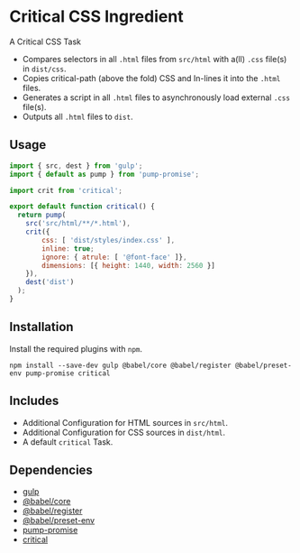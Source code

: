 Critical CSS Ingredient
================================================================================

A Critical CSS Task

- Compares selectors in all `.html` files from `src/html` with a(ll) `.css` file(s) in `dist/css`.
- Copies critical-path (above the fold) CSS and In-lines it into the `.html` files.
- Generates a script in all `.html` files to asynchronously load external `.css` file(s).
- Outputs all `.html` files to `dist`.

Usage
--------------------------------------------------------------------------------

```javascript
import { src, dest } from 'gulp';
import { default as pump } from 'pump-promise';

import crit from 'critical';

export default function critical() {
  return pump(
    src('src/html/**/*.html'),
    crit({
    	css: [ 'dist/styles/index.css' ],
    	inline: true;
    	ignore: { atrule: [ '@font-face' ]},
    	dimensions: [{ height: 1440, width: 2560 }]
    }),
    dest('dist')
  );
}
```
Installation
--------------------------------------------------------------------------------

Install the required plugins with `npm`.

`npm install --save-dev gulp @babel/core @babel/register @babel/preset-env pump-promise critical`

Includes
--------------------------------------------------------------------------------

- Additional Configuration for HTML sources in `src/html`.
- Additional Configuration for CSS sources in `dist/html`.
- A default `critical` Task.

Dependencies
--------------------------------------------------------------------------------

- [gulp](https://www.npmjs.com/package/gulp)
- [@babel/core](https://www.npmjs.com/package/@babel/core)
- [@babel/register](https://www.npmjs.com/package/@babel/register)
- [@babel/preset-env](https://www.npmjs.com/package/@babel/preset-env)
- [pump-promise](https://www.npmjs.com/package/pump-promise)
- [critical](https://www.npmjs.com/package/critical)
